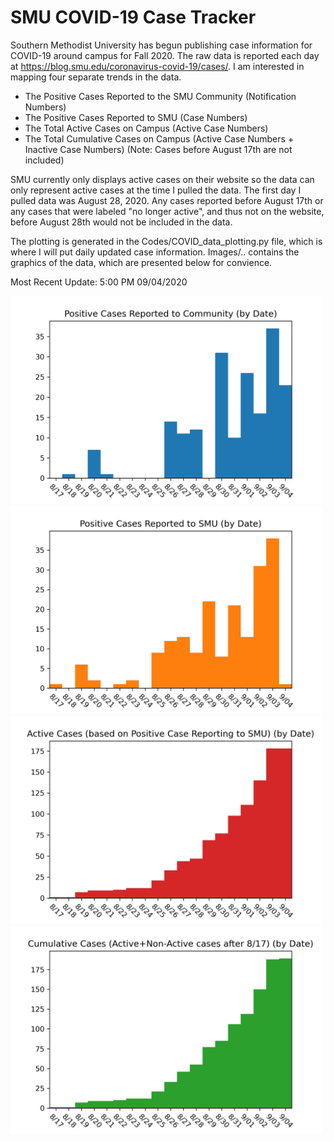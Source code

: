 # SMU COVID-19 Case Tracker

Southern Methodist University has begun publishing case information for COVID-19 around campus for Fall 2020. The raw data is reported each day at https://blog.smu.edu/coronavirus-covid-19/cases/. I am interested in mapping four separate trends in the data.

* The Positive Cases Reported to the SMU Community (Notification Numbers)
* The Positive Cases Reported to SMU (Case Numbers)
* The Total Active Cases on Campus (Active Case Numbers)
* The Total Cumulative Cases on Campus (Active Case Numbers + Inactive Case Numbers) (Note: Cases before August 17th are not included)

SMU currently only displays active cases on their website so the data can only represent active cases at the time I pulled the data. The first day I pulled data was August 28, 2020. Any cases reported before August 17th or any cases that were labeled "no longer active", and thus not on the website, before August 28th would not be included in the data.

The plotting is generated in the Codes/COVID_data_plotting.py file, which is where I will put daily updated case information. Images/.. contains the graphics of the data, which are presented below for convience.

Most Recent Update: 5:00 PM 09/04/2020

<img src="Images/SMU_COVID19_community_notified_cases_09_04.jpg" width="500">
<img src="Images/SMU_COVID19_positive_test_cases_09_04.jpg" width="500">
<img src="Images/SMU_COVID19_active_cases_09_04.jpg" width="500">
<img src="Images/SMU_COVID19_cumulative_cases_09_04.jpg" width="500">
